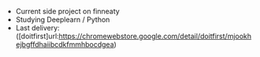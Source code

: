 - Current side project on finneaty
- Studying Deeplearn / Python
- Last delivery: ([doitfirst]url:https://chromewebstore.google.com/detail/doitfirst/mjookhejbgffdhaiibcdkfmmhbocdgea)
